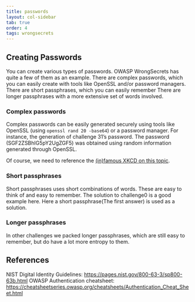 ```yaml
---
title: passwords
layout: col-sidebar
tab: true
order: 4
tags: wrongsecrets
---
```


## Creating Passwords
You can create various types of passwords. OWASP WrongSecrets has quite a few of them as an example.
There are complex passwords, which you can easily create with tools like OpenSSL and/or password managers.
There are short passphrases, which you can easily remember
There are longer passphrases with a more extensive set of words involved.

### Complex passwords
Complex passwords can be easily generated securely using tools like OpenSSL (using `openssl rand 20 -base64`) or a password manager. For instance, the generation of challenge 31’s password. The password (SGF2ZSBhIG5pY2UgZGF5) was obtained using random information generated through OpenSSL.

Of course, we need to reference the [(in)famous XKCD on this topic](https://xkcd.com/936/).

### Short passphrases
Short passphrases uses short combinations of words. These are easy to think of and easy to remember. The solution to challenge0 is a good example here. Here a short passphrase(The first answer) is used as a solution.

### Longer passphrases
In other challenges we packed longer passphrases, which are still easy to remember, but do have a lot more entropy to them.

## References
NIST Digital Identity Guidelines: https://pages.nist.gov/800-63-3/sp800-63b.html
OWASP Authentication cheatsheet: https://cheatsheetseries.owasp.org/cheatsheets/Authentication_Cheat_Sheet.html 

